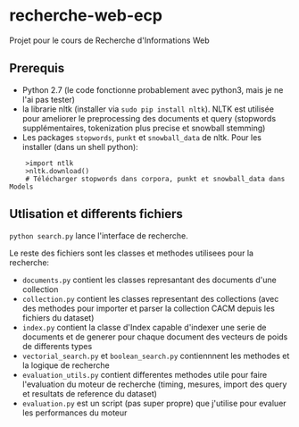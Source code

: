 # recherche-web-ecp
Projet pour le cours de Recherche d'Informations Web

## Prerequis
- Python 2.7 (le code fonctionne probablement avec python3, mais je ne l'ai pas tester)
- la librarie nltk (installer via `sudo pip install nltk`). NLTK est utilisée pour ameliorer le preprocessing des documents et query (stopwords supplémentaires, tokenization plus precise et snowball stemming)
- Les packages `stopwords`, `punkt` et `snowball_data` de nltk. Pour les installer (dans un shell python):
```
    >import ntlk
    >nltk.download()
    # Télécharger stopwords dans corpora, punkt et snowball_data dans Models
```

## Utlisation et differents fichiers
`python search.py` lance l'interface de recherche.

Le reste des fichiers sont les classes et methodes utilisees pour la recherche:
- `documents.py` contient les classes represantant des documents d'une collection
- `collection.py` contient les classes representant des collections (avec des methodes pour importer et parser la collection CACM depuis les fichiers du dataset)
- `index.py` contient la classe d'Index capable d'indexer une serie de documents et de generer pour chaque document des vecteurs de poids de differents types
- `vectorial_search.py` et `boolean_search.py` contiennnent les methodes et la logique de recherche
- `evaluation_utils.py` contient differentes methodes utile pour faire l'evaluation du moteur de recherche (timing, mesures, import des query et resultats de reference du dataset)
- `evaluation.py` est un script (pas super propre) que j'utilise pour evaluer les performances du moteur
